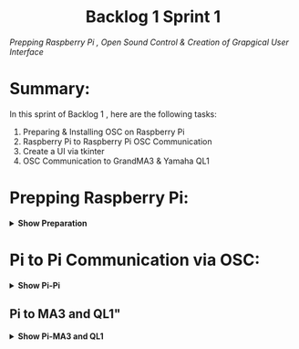 <h1 align="center">
  Backlog 1 Sprint 1
</h1>
<p align="center">

 <i align="center">Prepping Raspberry Pi , Open Sound Control & Creation of Grapgical User Interface </i>

 </p>

 # Summary:
In this sprint of Backlog 1 , here are the following tasks:


1.  Preparing & Installing OSC on Raspberry Pi
2.  Raspberry Pi to Raspberry Pi OSC Communication
3.  Create a UI via tkinter
4.  OSC Communication to GrandMA3 & Yamaha QL1
 


# Prepping Raspberry Pi:
<details><summary><b>Show Preparation</b></summary>
**[Huats Club - rpistarterkit](https://github.com/huats-club/rpistarterkit)**

<br>
After you are done setting up, Please follow these steps to create a Virtual Environment:

# Prepping Virtual Environment:

1. To install **Python Virtualenv**

```
sudo apt install virtualenv python3-virtualenv -y
```

2. To create a new virtual environment

```
virtualenv -p /usr/bin/python3 <environment_name>
```
**Note** - the virtual environment will be a folder

3. To activate virtual environment

```
source <environment_folder>/bin/activate
```

4. To install a package

```
pip3 install python-osc
```

5. To deactivate environment

```
deactivate
```

## To copy virtual environment

1. Generate dependencies file

```
pip3 freeze > requirements.txt
```

This will generate a requirement file at the current working directory.

2. To install dependencies in new enviroment

```
source <environment_folder>/bin/activate
```

```
pip3 install -r ~/<directory>/requirements.txt
```
## References
1. Using and Copying virtual environment: Click [here](https://github.com/huats-club/mts_sensor_cookbook/blob/main/0.%20virtual_environment/venv.md).

# Installing Python-OSC on Raspberry Pi:
**Python-osc** is a Python library for sending and receiving **Open Sound Control (OSC)** messages. OSC is a protocol for communication among computers, sound synthesizers, and other multimedia devices that is widely used in the field of electronic music and multimedia applications.

Python-osc provides a convenient way to work with OSC in Python by offering functions and classes for creating OSC messages, handling OSC bundles (a collection of OSC messages), and establishing OSC communication between different devices or software applications. It supports both OSC over UDP (User Datagram Protocol) and OSC over TCP (Transmission Control Protocol) for network communication.

### To Install Python-OSC
**On Raspberry Pi**
```
pip3 install python-osc==1.8.1
```
</details>

# Pi to Pi Communication via OSC:
<details><summary><b>Show Pi-Pi</b></summary>
Sample code is located under the `Backlog 1 Sprint 1` folder. 

## System Flowchart 

```mermaid
graph LR

A[RPi B<br>osc_client.py] <--LAN/WIFI--> B[RPi A<br>osc_server.py]
```

### Instructions
 
1.  Identify the IP address of the Raspberry Pi Server, in this particular case, **RPi A**. Type the following command on the terminal of **RPi A**.
```
ifconfig
```

If you are using **Ethernet Connection**, identify the *IP address* under the `eth0` section.

If you are using **WiFi Connection**, identify the *IP address* under the `wlan0` section. 

2. Edit the server IP address `receiver_ip` (*line 4*) in `osc_server.py` file (**RPi A**)

Open and edit `osc_server.py` (please make sure you are in the correct directory)
```
nano osc_server.py
```

Enter corresponding **IP Address** retrieved in **Step 1** into `line 4`. Below is an example
```
receiver_ip = "192.168.1.100"
```

Save and exit **nano editor**
```
Crtl + O
Crtl + X
```

3. Edit the desination IP address `PI_A_ADDR` (*line 16*) in `osc_client.py` file (**RPi B**).

Open and edit `osc_client.py` 
```
nano osc_client.py
```

Enter corresponding **IP Address** retrieved in **Step 1** into `line 16`. Below is an example
```
PI_A_ADDR = "192.168.1.100"
```

Save and exit **nano editor**
```
Crtl + O
Crtl + X
```

4. Execute `osc_server.py` 
```
python3 osc_server.py
```


5. Excute `osc_client.py` 
```
python3 osc_client.py
```
<br><br>
</details>

## Pi to MA3 and QL1"
<details><summary><b>Show Pi-MA3 and QL1</b></summary>
Sample code is located under the `Backlog 1 Sprint 1` folder. 
Code is a GUI of 3 pages:<br>
<img src="./Assets/guiPage1.png" >
<br>
<img src="./Assets/guiPage2.png" >
<br>
<img src="./Assets/guiPage3.png" >

## System Flowchart 

```mermaid
graph LR
A[RPi <br>guipage1.py] --LAN--> D[Router] 
D[Router] --LAN--> B[Yamaha QL1]
D[Router] --LAN--> C[grandMA3]
```
 # Instructions
## Please Follow the Tutorial on How to Configure OSC for MA3 [here](./GrandMA3_OSC_setupguide.pdf)
## Please also refer to this manual where it states the Python OSC Commands for QL1 [here](./QL_command_list.pdf)
1.  Determine MA3 IP address: 
 Menu > Network > Con1/2 ( Depending on which port your LAN Cable goes into)
2. Edit the desination IP address `LAPTOP_IP` (*line 21*) in `guiPage3` file.

  Open and edit `guiPage3.py` 
  ```
  nano guiPage3.py
  ```

Enter corresponding **IP Address** retrieved in **Step 1** into `line 21`. Below is an example
```
LAPTOP_IP = "192.168.1.100"
```
3. Save and exit **nano editor**
```
Crtl + O
Crtl + X
```
4. Determine QL1 IP Addrress:
Setup > Network > Static IP

Edit the desination IP address `LAPTOP_IP` (*line 21*) in `guiPage2` file.

  Open and edit `guiPage2.py` 
  ```
  nano guiPage2.py
  ```

Enter corresponding **IP Address** retrieved in **Step 1** into `line 21`. Below is an example
```
LAPTOP_IP = "192.168.1.100"
```

5. Save and exit **nano editor**
```
Crtl + O
Crtl + X
```

6. Execute `guipage1.py` 
```
python3 guipage1.py
```

</details>



